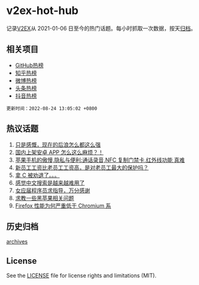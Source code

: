 # v2ex-hot-hub

 记录[V2EX](https://www.v2ex.com/)从 2021-01-06 日至今的热门话题。每小时抓取一次数据，按天[归档](archives)。
 
 ## 相关项目

- [GitHub热榜](https://github.com/snaildev/github-hot-hub)
- [知乎热榜](https://github.com/snaildev/zhihu-hot-hub)
- [微博热榜](https://github.com/snaildev/weibo-hot-hub)
- [头条热榜](https://github.com/snaildev/toutiao-hot-hub)
- [抖音热榜](https://github.com/snaildev/douyin-hot-hub)


 `更新时间：2022-08-24 13:05:02 +0800`

## 热议话题

1. [只是感慨，现在的后浪怎么都这么强](https://www.v2ex.com/t/874856)
1. [国内上架安卓 APP 怎么这么麻烦？！](https://www.v2ex.com/t/874776)
1. [苹果手机的傲慢,隐私与便利:通话录音,NFC 复制门禁卡,红外线功能 真难](https://www.v2ex.com/t/874862)
1. [新员工工资比老员工工资高，是对老员工最大的保护吗？](https://www.v2ex.com/t/874950)
1. [拿 C 被劝退了。。。](https://www.v2ex.com/t/874787)
1. [感觉中文搜索是越来越难用了](https://www.v2ex.com/t/874893)
1. [女应届程序员求指导，万分感谢](https://www.v2ex.com/t/874918)
1. [求教一些黑苹果相关问题](https://www.v2ex.com/t/874808)
1. [Firefox 性能为何严重低于 Chromium 系](https://www.v2ex.com/t/874941)

## 历史归档

[archives](archives)

## License

See the [LICENSE](LICENSE) file for license rights and limitations (MIT).
